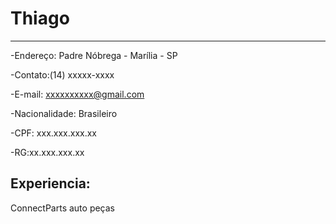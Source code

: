 # Thiago 

---


-Endereço: Padre Nóbrega - Marília - SP

-Contato:(14) xxxxx-xxxx

-E-mail: xxxxxxxxxx@gmail.com

-Nacionalidade: Brasileiro

-CPF: xxx.xxx.xxx.xx

-RG:xx.xxx.xxx.xx


Experiencia:
---

ConnectParts auto peças

